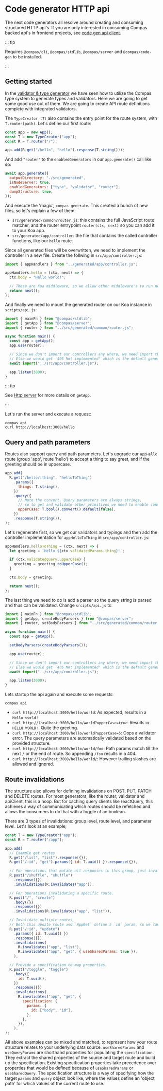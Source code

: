 # Code generator HTTP api

The next code generators all resolve around creating and consuming structured
HTTP api's. If you are only interested in consuming Compas backed api's in
frontend projects, see
[code gen api client](/features/code-gen-api-client.html).

::: tip

Requires `@compas/cli`, `@compas/stdlib`, `@compas/server` and
`@compas/code-gen` to be installed.

:::

## Getting started

In the [validator & type generator](/features/code-gen-validators.html) we have
seen how to utilize the Compas type system to generate types and validators.
Here we are going to get some good use out of them. We are going to create API
route definitions complete with integrated validators.

The `TypeCreator (T)` also contains the entry point for the route system, with
`T.router(path)`. Let's define our first route:

```js
const app = new App();
const T = new TypeCreator("app");
const R = T.router("/");

app.add(R.get("/hello", "hello").response(T.string()));
```

And add `"router"` to the `enabledGenerators` in our `app.generate()` call like
so:

```js
await app.generate({
  outputDirectory: "./src/generated",
  isNodeServer: true,
  enabledGenerators: ["type", "validator", "router"],
  dumpStructure: true,
});
```

And execute the 'magic', `compas generate`. This created a bunch of new files,
so let's explain a few of them:

- `src/generated/common/router.js`: this contains the full JavaScript route
  matcher, and the router entrypoint `router(ctx, next)` so you can add it to
  your Koa app.
- `src/generated/app/controller`: the file that contains the called controller
  functions, like our `hello` route.

Since all generated files will be overwritten, we need to implement the
controller in a new file. Create the follwing in `src/app/controller.js`:

```js
import { appHandlers } from "../generated/app/controller.js";

appHandlers.hello = (ctx, next) => {
  ctx.body = "Hello world!";

  // These are Koa middleware, so we allow other middleware's to run next.
  return next();
};
```

And finally we need to mount the generated router on our Koa instance in
`scripts/api.js`:

```js
import { mainFn } from "@compas/stdlib";
import { getApp } from "@compas/server";
import { router } from "../src/generated/common/router.js";

async function main() {
  const app = getApp();
  app.use(router);

  // Since we don't import our controllers any where, we need import them here to load our implementation.
  // Else we would get '405 Not implemented' which is the default generated implementation.
  await import("../src/app/controller.js");

  app.listen(3000);
}
```

::: tip

See [Http server](/features/http-server.html) for more details on `getApp`.

:::

Let's run the server and execute a request:

```shell
compas api
curl http://localhost:3000/hello
```

## Query and path parameters

Routes also support query and path parameters. Let's upgrade our `appHello`
route (group 'app', route 'hello') to accept a thing to say greet, and if the
greeting should be in uppercase.

```js
app.add(
  R.get("/hello/:thing", "helloToThing")
    .params({
      things: T.string(),
    })
    .query({
      // Note the convert. Query parameters are always strings,
      // so to get and validate other primitives we need to enable conversion in the validators.
      upperCase: T.bool().convert().default(false),
    })
    .response(T.string()),
);
```

Let's regenerate first, so we get our validators and typings and then add the
controller implementation for `appHelloToThing` in `src/app/controller.js`:

```js
appHandlers.helloToThing = (ctx, next) => {
  let greeting = `Hello ${ctx.validatedParams.thing}!`;

  if (ctx.validatedQuery.upperCase) {
    greeting = greeting.toUpperCase();
  }

  ctx.body = greeting;

  return next();
};
```

The last thing we need to do is add a parser so the query string is parsed and
thus can be validated. Change `srcipts/api.js` to:

```js
import { mainFn } from "@compas/stdlib";
import { getApp, createBodyParsers } from "@compas/server";
import { router, setBodyParsers } from "../src/generated/common/router.js";

async function main() {
  const app = getApp();

  setBodyParsers(createBodyParsers());

  app.use(router);

  // Since we don't import our controllers any where, we need import them here to load our implementation.
  // Else we would get '405 Not implemented' which is the default generated implementation.
  await import("../src/app/controller.js");

  app.listen(3000);
}
```

Lets startup the api again and execute some requests:

```shell
compas api
```

- `curl http://localhost:3000/hello/world`: As expected, results in a
  `Hello world!`
- `curl http://localhost:3000/hello/world?upperCase=true`: Results in
  `HELLO WORLD!`. Quite the greeting.
- `curl http://localhost:3000/hello/world?upperCase=5`: Oops a validator error.
  The query parameters are automatically validated based on the provided
  structure.
- `curl http://localhost:3000/hello/world/foo`: Path params match till the next
  `/` or the end of route. So appending `/foo` results in a 404.
- `curl http://localhost:3000/hello/world/`: However trailing slashes are
  allowed and ignored.

## Route invalidations

The structure also allows for defining invalidations on POST, PUT, PATCH and
DELETE routes. For most generators, like the router, validator and apiClient,
this is a noop. But for caching query clients like reactQuery, this achieves a
way of communicating which routes should be refetched and allows the consumers
to do that with a toggle of an boolean.

There are 3 types of invalidations: group level, route level, and parameter
level. Let's look at an example;

```js
const T = new TypeCreator("app");
const R = T.router("/app");

app.add(
  // Example get routes
  R.get("/list", "list").response({}),
  R.get("/:id", "get").params({ id: T.uuid() }).response({}),

  // For operations that mutate all responses in this group, just invalidate the whole group.
  R.post("/shuffle", "shuffle")
    .response({})
    .invalidations(R.invalidates("app")),

  // For operations invalidating a specific route.
  R.post("/", "create")
    .body({})
    .response({})
    .invalidations(R.invalidates("app", "list")),

  // Invalidate multiple routes,
  // Both this update route and `AppGet` define a `id` param, so we can use `useSharedParams` to only invalidate the get route of this specific entity.
  R.put("/:id", "update")
    .params({ id: T.uuid() })
    .response({})
    .invalidations(
      R.invalidates("app", "list"),
      R.invalidates("app", "get", { useSharedParams: true }),
    ),

  // Provide a specification to map properties.
  R.post("/toggle", "toggle")
    .body({
      id: T.uuid(),
    })
    .response({})
    .invalidations(
      R.invalidates("app", "get", {
        specification: {
          params: {
            id: ["body", "id"],
          },
        },
      }),
    ),
);
```

All above examples can be mixed and matched, to represent how your route
structure relates to your underlying data source. `useSharedParams` and
`useQueryParams` are shorthand properties for populating the `specification`.
They extract the shared properties of the source and target route and build up
the specification. Existing specification properties take precedence over
properties that would be defined because of `useSharedParams` or
`useSharedQuery`. The specification structure is a way of specifying how the
target `params` and `query` object look like, where the values define an 'object
path' for which values of the current route to use.

[//]: #
[//]: # "## TODO:"
[//]: #
[//]: # "- Show other http methods & idempotent"
[//]: # "- Show tags"
[//]: # "- Show files upload & serving"
[//]: #
